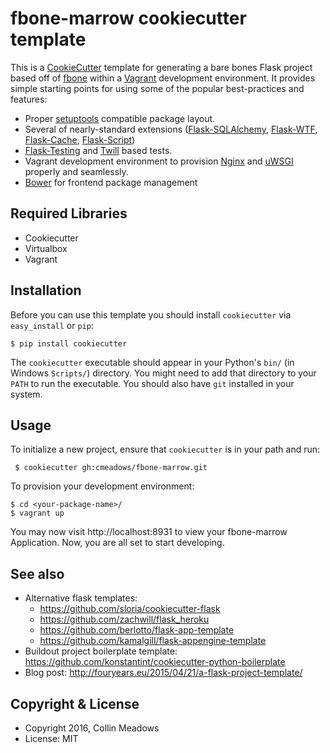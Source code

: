 fbone-marrow cookiecutter template
========================================

This is a [CookieCutter](http://pydanny.com/cookie-project-templates-made-easy.html) template for generating a bare bones Flask project based off of [fbone](https://github.com/imwilsonxu/fbone) within a [Vagrant](https://www.vagrantup.com) development environment. It provides simple starting points for using some of the popular best-practices and features:

  * Proper [setuptools](https://pypi.python.org/pypi/setuptools) compatible package layout.
  * Several of nearly-standard extensions ([Flask-SQLAlchemy](http://flask-sqlalchemy.pocoo.org/2.1/), [Flask-WTF](https://flask-wtf.readthedocs.org/en/latest/), [Flask-Cache](https://pythonhosted.org/Flask-Cache/), [Flask-Script](https://flask-script.readthedocs.org/en/latest/))
  * [Flask-Testing](https://pythonhosted.org/Flask-Testing/) and [Twill](http://twill.idyll.org/) based tests.
  * Vagrant development environment to provision [Nginx](https://www.nginx.com) and [uWSGI](https://uwsgi-docs.readthedocs.org/en/latest/) properly and seamlessly.
  * [Bower](http://bower.io) for frontend package management

Required Libraries
------------------

  * Cookiecutter
  * Virtualbox
  * Vagrant

Installation
------------

Before you can use this template you should install ``cookiecutter`` via ``easy_install`` or ``pip``:

    $ pip install cookiecutter

The ``cookiecutter`` executable should appear in your Python's ``bin/`` (in Windows ``Scripts/``) directory. You might need to add that directory to your ``PATH`` to run the executable. You should also have ``git`` installed in your system.

Usage
-----

To initialize a new project, ensure that ``cookiecutter`` is in your path and run:

     $ cookiecutter gh:cmeadows/fbone-marrow.git

To provision your development environment:

    $ cd <your-package-name>/
    $ vagrant up

You may now visit http://localhost:8931 to view your fbone-marrow Application. Now, you are all set to start developing.

See also
--------
  * Alternative flask templates:
      * https://github.com/sloria/cookiecutter-flask
      * https://github.com/zachwill/flask_heroku
      * https://github.com/berlotto/flask-app-template
      * https://github.com/kamalgill/flask-appengine-template
  * Buildout project boilerplate template: https://github.com/konstantint/cookiecutter-python-boilerplate
  * Blog post: http://fouryears.eu/2015/04/21/a-flask-project-template/

Copyright & License
-------------------

  * Copyright 2016, Collin Meadows
  * License: MIT
